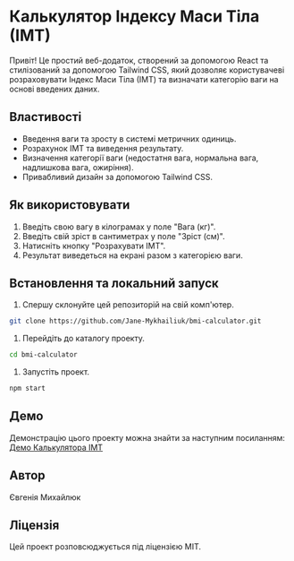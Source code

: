 # Калькулятор Індексу Маси Тіла (ІМТ)

Привіт! Це простий веб-додаток, створений за допомогою React та стилізований за допомогою
Tailwind CSS, який дозволяє користувачеві розраховувати Індекс Маси Тіла (ІМТ) та визначати 
категорію ваги на основі введених даних.

## Властивості

- Введення ваги та зросту в системі метричних одиниць.
- Розрахунок ІМТ та виведення результату.
- Визначення категорії ваги (недостатня вага, нормальна вага, надлишкова вага, ожиріння).
- Привабливий дизайн за допомогою Tailwind CSS.

## Як використовувати

1. Введіть свою вагу в кілограмах у поле "Вага (кг)".
2. Введіть свій зріст в сантиметрах у поле "Зріст (см)".
3. Натисніть кнопку "Розрахувати ІМТ".
4. Результат виведеться на екрані разом з категорією ваги.

## Встановлення та локальний запуск

1. Спершу склонуйте цей репозиторій на свій комп'ютер.

```bash
git clone https://github.com/Jane-Mykhailiuk/bmi-calculator.git
```

1. Перейдіть до каталогу проекту.
```bash
cd bmi-calculator
```
1. Запустіть проект.
```bash
npm start
```
## Демо

Демонстрацію цього проекту можна знайти за наступним посиланням: [Демо Калькулятора ІМТ](https://bmi-calculator-sky.vercel.app/)

## Автор

Євгенія Михайлюк

## Ліцензія

Цей проект розповсюджується під ліцензією MIT.


